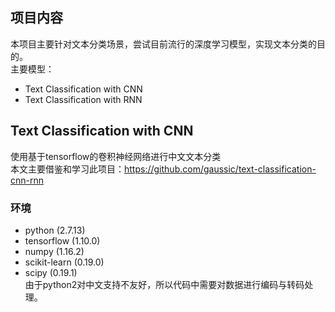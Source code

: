 ## 项目内容
本项目主要针对文本分类场景，尝试目前流行的深度学习模型，实现文本分类的目的。  
主要模型：
- Text Classification with CNN
- Text Classification with RNN

## Text Classification with CNN
使用基于tensorflow的卷积神经网络进行中文文本分类  
本文主要借鉴和学习此项目：https://github.com/gaussic/text-classification-cnn-rnn  
### 环境
- python (2.7.13)  
- tensorflow (1.10.0)
- numpy (1.16.2)  
- scikit-learn (0.19.0)  
- scipy (0.19.1)  
由于python2对中文支持不友好，所以代码中需要对数据进行编码与转码处理。
